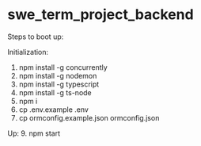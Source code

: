 # swe_term_project_backend 
Steps to boot up:

Initialization:
1. npm install -g concurrently
2. npm install -g nodemon
3. npm install -g typescript
4. npm install -g ts-node
5. npm i
6. cp .env.example .env
7. cp ormconfig.example.json ormconfig.json

Up:
9. npm start
